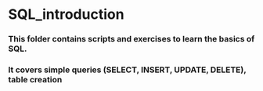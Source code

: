 # SQL_introduction

### This folder contains scripts and exercises to learn the basics of SQL.

### It covers simple queries (SELECT, INSERT, UPDATE, DELETE), table creation